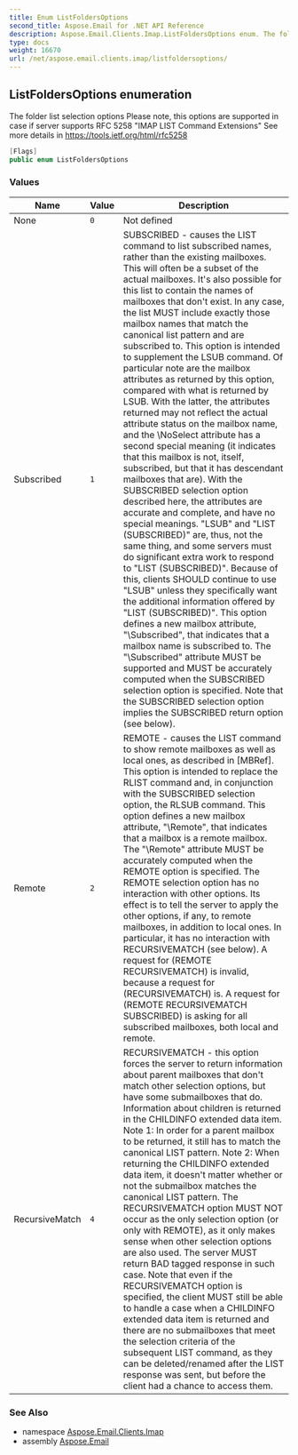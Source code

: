 ```yaml
---
title: Enum ListFoldersOptions
second_title: Aspose.Email for .NET API Reference
description: Aspose.Email.Clients.Imap.ListFoldersOptions enum. The folder list selection options Please note this options are supported in case if server supports RFC 5258 IMAP LIST Command Extensions See more details in https//tools.ietf.org/html/rfc5258
type: docs
weight: 16670
url: /net/aspose.email.clients.imap/listfoldersoptions/
---
```

## ListFoldersOptions enumeration

The folder list selection options Please note, this options are supported in case if server supports RFC 5258 "IMAP LIST Command Extensions" See more details in https://tools.ietf.org/html/rfc5258

```csharp
[Flags]
public enum ListFoldersOptions
```

### Values

| Name | Value | Description |
| --- | --- | --- |
| None | `0` | Not defined |
| Subscribed | `1` | SUBSCRIBED - causes the LIST command to list subscribed names, rather than the existing mailboxes. This will often be a subset of the actual mailboxes. It's also possible for this list to contain the names of mailboxes that don't exist. In any case, the list MUST include exactly those mailbox names that match the canonical list pattern and are subscribed to. This option is intended to supplement the LSUB command. Of particular note are the mailbox attributes as returned by this option, compared with what is returned by LSUB. With the latter, the attributes returned may not reflect the actual attribute status on the mailbox name, and the \NoSelect attribute has a second special meaning (it indicates that this mailbox is not, itself, subscribed, but that it has descendant mailboxes that are). With the SUBSCRIBED selection option described here, the attributes are accurate and complete, and have no special meanings. "LSUB" and "LIST (SUBSCRIBED)" are, thus, not the same thing, and some servers must do significant extra work to respond to "LIST (SUBSCRIBED)". Because of this, clients SHOULD continue to use "LSUB" unless they specifically want the additional information offered by "LIST (SUBSCRIBED)". This option defines a new mailbox attribute, "\Subscribed", that indicates that a mailbox name is subscribed to. The "\Subscribed" attribute MUST be supported and MUST be accurately computed when the SUBSCRIBED selection option is specified. Note that the SUBSCRIBED selection option implies the SUBSCRIBED return option (see below). |
| Remote | `2` | REMOTE - causes the LIST command to show remote mailboxes as well as local ones, as described in [MBRef]. This option is intended to replace the RLIST command and, in conjunction with the SUBSCRIBED selection option, the RLSUB command. This option defines a new mailbox attribute, "\Remote", that indicates that a mailbox is a remote mailbox. The "\Remote" attribute MUST be accurately computed when the REMOTE option is specified. The REMOTE selection option has no interaction with other options. Its effect is to tell the server to apply the other options, if any, to remote mailboxes, in addition to local ones. In particular, it has no interaction with RECURSIVEMATCH (see below). A request for (REMOTE RECURSIVEMATCH) is invalid, because a request for (RECURSIVEMATCH) is. A request for (REMOTE RECURSIVEMATCH SUBSCRIBED) is asking for all subscribed mailboxes, both local and remote. |
| RecursiveMatch | `4` | RECURSIVEMATCH - this option forces the server to return information about parent mailboxes that don't match other selection options, but have some submailboxes that do. Information about children is returned in the CHILDINFO extended data item. Note 1: In order for a parent mailbox to be returned, it still has to match the canonical LIST pattern. Note 2: When returning the CHILDINFO extended data item, it doesn't matter whether or not the submailbox matches the canonical LIST pattern. The RECURSIVEMATCH option MUST NOT occur as the only selection option (or only with REMOTE), as it only makes sense when other selection options are also used. The server MUST return BAD tagged response in such case. Note that even if the RECURSIVEMATCH option is specified, the client MUST still be able to handle a case when a CHILDINFO extended data item is returned and there are no submailboxes that meet the selection criteria of the subsequent LIST command, as they can be deleted/renamed after the LIST response was sent, but before the client had a chance to access them. |

### See Also

* namespace [Aspose.Email.Clients.Imap](../../aspose.email.clients.imap/)
* assembly [Aspose.Email](../../)


